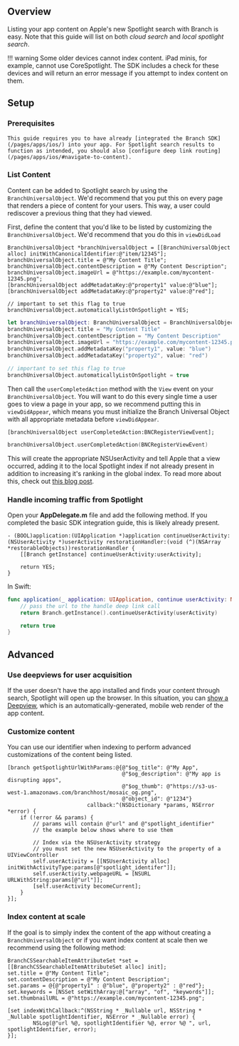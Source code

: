 ## Overview

Listing your app content on Apple's new Spotlight search with Branch is easy. Note that this guide will list on both _cloud search_ and _local spotlight search_.

!!! warning
    Some older devices cannot index content. iPad minis, for example, cannot use CoreSpotlight. The SDK includes a check for these devices and will return an error message if you attempt to index content on them.


## Setup

### Prerequisites

    This guide requires you to have already [integrated the Branch SDK](/pages/apps/ios/) into your app. For Spotlight search results to function as intended, you should also [configure deep link routing](/pages/apps/ios/#navigate-to-content).


### List Content

Content can be added to Spotlight search by using the `BranchUniversalObject`. We'd recommend that you put this on every page that renders a piece of content for your users. This way, a user could rediscover a previous thing that they had viewed.

First, define the content that you'd like to be listed by customizing the `BranchUniversalObject`. We'd recommend that you do this in `viewDidLoad`

```obj-c
BranchUniversalObject *branchUniversalObject = [[BranchUniversalObject alloc] initWithCanonicalIdentifier:@"item/12345"];
branchUniversalObject.title = @"My Content Title";
branchUniversalObject.contentDescription = @"My Content Description";
branchUniversalObject.imageUrl = @"https://example.com/mycontent-12345.png";
[branchUniversalObject addMetadataKey:@"property1" value:@"blue"];
[branchUniversalObject addMetadataKey:@"property2" value:@"red"];

// important to set this flag to true
branchUniversalObject.automaticallyListOnSpotlight = YES;
```

```swift
let branchUniversalObject: BranchUniversalObject = BranchUniversalObject(canonicalIdentifier: "item/12345")
branchUniversalObject.title = "My Content Title"
branchUniversalObject.contentDescription = "My Content Description"
branchUniversalObject.imageUrl = "https://example.com/mycontent-12345.png"
branchUniversalObject.addMetadataKey("property1", value: "blue")
branchUniversalObject.addMetadataKey("property2", value: "red")

// important to set this flag to true
branchUniversalObject.automaticallyListOnSpotlight = true
```

Then call the `userCompletedAction` method with the `View` event on your `BranchUniversalObject`. You will want to do this every single time a user goes to view a page in your app, so we recommend putting this in `viewDidAppear`, which means you must initialize the Branch Universal Object with all appropriate metadata before `viewDidAppear`.

```obj-c
[branchUniversalObject userCompletedAction:BNCRegisterViewEvent];
```

```swift
branchUniversalObject.userCompletedAction(BNCRegisterViewEvent)
```

This will create the appropriate NSUserActivity and tell Apple that a view occurred, adding it to the local Spotlight index if not already present in addition to increasing it's ranking in the global index. To read more about this, check out [this blog post](https://blog.branch.io/ios-10-spotlight-app-discovery-nsuseractivity-and-search-relevancy).

### Handle incoming traffic from Spotlight

Open your **AppDelegate.m** file and add the following method. If you completed the basic SDK integration guide, this is likely already present.

```obj-c
- (BOOL)application:(UIApplication *)application continueUserActivity:(NSUserActivity *)userActivity restorationHandler:(void (^)(NSArray *restorableObjects))restorationHandler {
    [[Branch getInstance] continueUserActivity:userActivity];

    return YES;
}
```

In Swift:

```swift
func application(_ application: UIApplication, continue userActivity: NSUserActivity, restorationHandler: @escaping ([Any]?) -> Void) -> Bool {
    // pass the url to the handle deep link call
    return Branch.getInstance().continueUserActivity(userActivity)

    return true
}
```

## Advanced

### Use deepviews for user acquisition

If the user doesn't have the app installed and finds your content through search, Spotlight will open up the browser. In this situation, you can [show a Deepview](pages/web/deep-views/), which is an automatically-generated, mobile web render of the app content.

### Customize content

You can use our identifier when indexing to perform advanced customizations of the content being listed.

```obj-c
[branch getSpotlightUrlWithParams:@{@"$og_title": @"My App",
                                    @"$og_description": @"My app is disrupting apps",
                                    @"$og_thumb": @"https://s3-us-west-1.amazonaws.com/branchhost/mosaic_og.png",
                                    @"object_id": @"1234"}
                         callback:^(NSDictionary *params, NSError *error) {
    if (!error && params) {
        // params will contain @"url" and @"spotlight_identifier"
        // the example below shows where to use them

        // Index via the NSUserActivity strategy
        // you must set the new NSUserActivity to the property of a UIViewController
        self.userActivity = [[NSUserActivity alloc] initWithActivityType:params[@"spotlight_identifer"]];
        self.userActivity.webpageURL = [NSURL URLWithString:params[@"url"]];
        [self.userActivity becomeCurrent];
    }
}];
```

### Index content at scale

If the goal is to simply index the content of the app without creating a `BranchUniversalObject` or if you want index content at scale then we recommend using the following method:


```obj-c
BranchCSSearchableItemAttributeSet *set = [[BranchCSSearchableItemAttributeSet alloc] init];
set.title = @"My Content Title";
set.contentDescription = @"My Content Description";
set.params = @{@"property1" : @"blue", @"property2" : @"red"};
set.keywords = [NSSet setWithArray:@["array", "of", "keywords"]];
set.thumbnailURL = @"https://example.com/mycontent-12345.png";

[set indexWithCallback:^(NSString * _Nullable url, NSString * _Nullable spotlightIdentifier, NSError * _Nullable error) {
        NSLog(@"url %@, spotlightIdentifier %@, error %@ ", url, spotlightIdentifier, error);
}];
```
